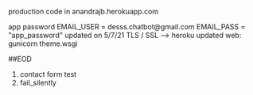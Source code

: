 production code in anandrajb.herokuapp.com

<!-- email--!>

app password

EMAIL_USER = desss.chatbot@gmail.com

EMAIL_PASS  = "app_password"

updated on 5/7/21


TLS / SSL  -->  heroku updated  web: gunicorn theme.wsgi

##EOD

1) contact form test
2) fail_silently